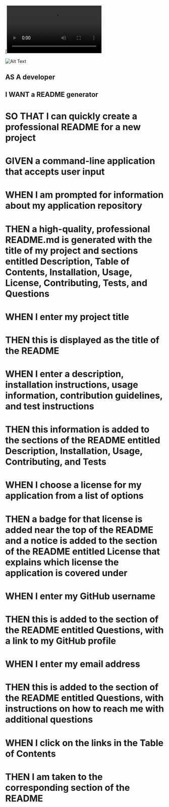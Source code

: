 [![Video](readme.mp4)

![Alt Text](screenshot)






## AS A developer
## I WANT a README generator
# SO THAT I can quickly create a professional README for a new project

# GIVEN a command-line application that accepts user input
# WHEN I am prompted for information about my application repository
# THEN a high-quality, professional README.md is generated with the title of my project and sections entitled Description, Table of Contents, Installation, Usage, License, Contributing, Tests, and Questions
# WHEN I enter my project title
# THEN this is displayed as the title of the README
# WHEN I enter a description, installation instructions, usage information, contribution guidelines, and test instructions
# THEN this information is added to the sections of the README entitled Description, Installation, Usage, Contributing, and Tests
# WHEN I choose a license for my application from a list of options
# THEN a badge for that license is added near the top of the README and a notice is added to the section of the README entitled License that explains which license the application is covered under
# WHEN I enter my GitHub username
# THEN this is added to the section of the README entitled Questions, with a link to my GitHub profile
# WHEN I enter my email address
# THEN this is added to the section of the README entitled Questions, with instructions on how to reach me with additional questions
# WHEN I click on the links in the Table of Contents
# THEN I am taken to the corresponding section of the README

